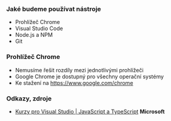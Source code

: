 ### Jaké budeme používat nástroje
* Prohlížeč Chrome
* Visual Studio Code
* Node.js a NPM
* Git


### Prohlížeč Chrome
* Nemusíme řešit rozdíly mezi jednotlivými prohlížeči
* Google Chrome je dostupný pro všechny operační systémy
* Ke stažení na https://www.google.com/chrome



### Odkazy, zdroje
* [Kurzy pro Visual Studio | JavaScript a TypeScript](https://docs.microsoft.com/cs-cz/visualstudio/javascript/?view=vs-2022) **Microsoft**